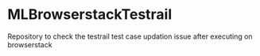 # MLBrowserstackTestrail
Repository to check the testrail test case updation issue after executing on browserstack
